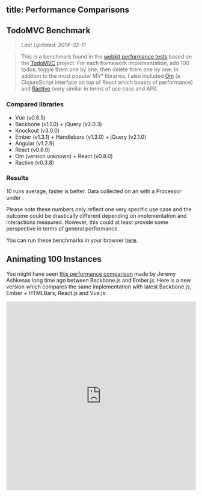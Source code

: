 title: Performance Comparisons
---

## TodoMVC Benchmark

> *Last Updated: 2014-02-11*

> This is a benchmark found in the [webkit performance tests](https://github.com/WebKit/webkit/tree/master/PerformanceTests/DoYouEvenBench) based on the [TodoMVC](http://todomvc.com/) project. For each framework implementation, add 100 todos, toggle them one by one, then delete them one by one. In addition to the most popular MV* libraries, I also included [Om](https://github.com/swannodette/om) (a ClojureScript interface on top of React which boasts of performance) and [Ractive](http://www.ractivejs.org/) (very similar in terms of use case and API).

### Compared libraries

- Vue (v0.8.5)
- Backbone (v1.1.0) + jQuery (v2.0.3)
- Knockout (v3.0.0)
- Ember (v1.3.1) + Handlebars (v1.3.0) + jQuery (v2.1.0)
- Angular (v1.2.9)
- React (v0.8.0)
- Om (version unknown) + React (v0.8.0)
- Ractive (v0.3.8)

### Results

10 runs average, faster is better. Data collected on an <span id="_machine"></span> with a <span id="_cpu"></span> Processor under <span id="_os"></span>.

<ul id="benchmark-results"></ul>

Please note these numbers only reflect one very specific use case and the outcome could be drastically different depending on implementation and interactions measured. However, this could at least provide some perspective in terms of general performance.

You can run these benchmarks in your browser [here](/perf/todomvc-benchmark/).

<script src="/js/benchmark.js"></script>
<link rel="stylesheet" type="text/css" href="/css/benchmark.css">

## Animating 100 Instances

You might have seen [this performance comparison](http://jsfiddle.net/jashkenas/CGSd5/) made by Jeremy Ashkenas long time ago between Backbone.js and Ember.js. Here is a new version which compares the same implementation with latest Backbone.js, Ember + HTMLBars, React.js and Vue.js:

<iframe width="100%" height="500" src="http://jsfiddle.net/yyx990803/uv4Jn/embedded/result,js,html,css" allowfullscreen="allowfullscreen" frameborder="0"></iframe>